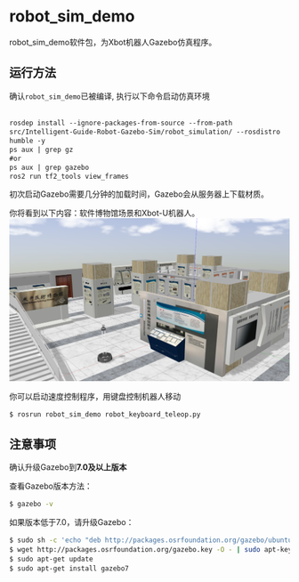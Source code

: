 # robot_sim_demo

robot_sim_demo软件包，为Xbot机器人Gazebo仿真程序。

## 运行方法

确认`robot_sim_demo`已被编译, 执行以下命令启动仿真环境

```

rosdep install --ignore-packages-from-source --from-path src/Intelligent-Guide-Robot-Gazebo-Sim/robot_simulation/ --rosdistro humble -y
ps aux | grep gz
#or
ps aux | grep gazebo
ros2 run tf2_tools view_frames

```
初次启动Gazebo需要几分钟的加载时间，Gazebo会从服务器上下载材质。

你将看到以下内容：软件博物馆场景和Xbot-U机器人。
![Gazebo仿真效果](./simulation_pic.png)

你可以启动速度控制程序，用键盘控制机器人移动

```sh
$ rosrun robot_sim_demo robot_keyboard_teleop.py
```

## 注意事项
确认升级Gazebo到**7.0及以上版本**

查看Gazebo版本方法：

```sh
$ gazebo -v
```

如果版本低于7.0，请升级Gazebo：

```sh
$ sudo sh -c 'echo "deb http://packages.osrfoundation.org/gazebo/ubuntu-stable `lsb_release -cs` main" > /etc/apt/sources.list.d/gazebo-stable.list'
$ wget http://packages.osrfoundation.org/gazebo.key -O - | sudo apt-key add -
$ sudo apt-get update
$ sudo apt-get install gazebo7
```
